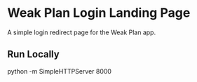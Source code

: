 # Weak Plan Login Landing Page
A simple login redirect page for the Weak Plan app.

## Run Locally
python -m SimpleHTTPServer 8000